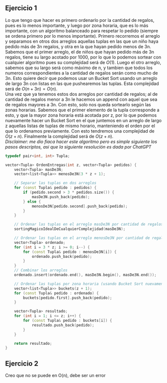 ## Ejercicio 1

Lo que tengo que hacer es primero ordenarlo por la cantidad de regalos, pues es lo menos importante, y luego por zona horaria, que es lo más importante, con un algoritmo balanceado para respetar lo pedido (siempre se ordena primero por lo menos importante). Primero recorremos el arreglo y separamos en otros dos arreglos aquellas tuplas en las que un niño haya pedido más de 3n regalos, y otra en la que hayan pedido menos de 3n. Sabemos que el primer arreglo, el de niños que hayan pedido más de 3n regalos, tiene su largo acotado por 1000, por lo que lo podemos sortear con cualquier algoritmo pues su complejidad será de $O(1)$. Luego el otro arreglo, sabemos que su largo será como máximo de n, y tambien que todos los numeros correspondientes a la cantidad de regalos serán como mucho de 3n. Esto quiere decir que podemos usar un Bucket Sort usando un arreglo de largo 3n con listas en las que pushearemos las tuplas. Esta complejidad será de $O(n + 3n) = O(n)$.  
Una vez que ya tenemos estos dos arreglos por cantidad de regalos; al de cantidad de regalos menor a 3n le hacemos un append con aquel que sea de regalos mayores a 3n. Con esto, solo nos queda sortearlo según las zonas horarias. Sabemos que el primer elemento de la tupla corresponde a esto, y que la mayor zona horaria está acotada por z, por lo que podemos nuevamente hacer un Bucket Sort en el que juntemos en un arreglo de largo z aquellas listas de tuplas de mismo horario, manteniendo el orden por el que lo ordenamos previamente. Con esto tendremos una complejidad de $O(z + n)$. Finalmente la complejidad será de $O(z + n)$.  
_Disclaimer: me dio fiaca hacer este algoritmo pero es simple siguiente los pasos descriptos, asi que la siguiente resolución es dada por ChatGPT_

```cpp
typedef pair<int, int> Tupla;

vector<Tupla> OrdenEntregas(int z, vector<Tupla> pedidos) {
    vector<Tupla> masDe3N;
    vector<list<Tupla>> menosDe3N(3 * z + 1);

    // Separar las tuplas en dos arreglos
    for (const Tupla& pedido : pedidos) {
        if (pedido.second > 3 * pedidos.size()) {
            masDe3N.push_back(pedido);
        } else {
            menosDe3N[pedido.second].push_back(pedido);
        }
    }

    // Ordenar las tuplas en el arreglo masDe3N por cantidad de regalos (será O(1) pues su largo es siempre <= 1000)
    sortingMagicoIdealDeCualquierComplejidad(masDe3N);

    // Ordenar las tuplas en el arreglo menosDe3N por cantidad de regalos (usando Bucket Sort)
    vector<Tupla> ordenado;
    for (int i = 3 * z; i >= 0; i--) {
        for (const Tupla& pedido : menosDe3N[i]) {
            ordenado.push_back(pedido);
        }
    }
    // Combinar los arreglos
    ordenado.insert(ordenado.end(), masDe3N.begin(), masDe3N.end());

    // Ordenar las tuplas por zona horaria (usando Bucket Sort nuevamente)
    vector<list<Tupla>> buckets(z + 1);
    for (const Tupla& pedido : ordenado) {
        buckets[pedido.first].push_back(pedido);
    }

    vector<Tupla> resultado;
    for (int i = 1; i <= z; i++) {
        for (const Tupla& pedido : buckets[i]) {
            resultado.push_back(pedido);
        }
    }

    return resultado;
}
```

## Ejercicio 2

Creo que no se puede en O(n), debe ser un error
